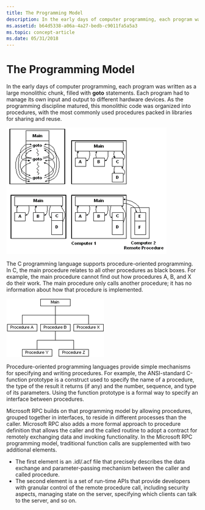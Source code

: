 ```yaml
---
title: The Programming Model
description: In the early days of computer programming, each program was written as a large monolithic chunk, filled with goto statements.
ms.assetid: b64d5338-a06a-4a27-bedb-c9011fa5a5a3
ms.topic: concept-article
ms.date: 05/31/2018
---
```


# The Programming Model

In the early days of computer programming, each program was written as a large monolithic chunk, filled with **goto** statements. Each program had to manage its own input and output to different hardware devices. As the programming discipline matured, this monolithic code was organized into procedures, with the most commonly used procedures packed in libraries for sharing and reuse.

![monolithic goto statements versus procedures packed into shared libraries](images/prog-a06.png)

The C programming language supports procedure-oriented programming. In C, the main procedure relates to all other procedures as black boxes. For example, the main procedure cannot find out how procedures A, B, and X do their work. The main procedure only calls another procedure; it has no information about how that procedure is implemented.

![isolation of activities performed in outside procedures](images/prog-a08.png)

Procedure-oriented programming languages provide simple mechanisms for specifying and writing procedures. For example, the ANSI-standard C-function prototype is a construct used to specify the name of a procedure, the type of the result it returns (if any) and the number, sequence, and type of its parameters. Using the function prototype is a formal way to specify an interface between procedures.

Microsoft RPC builds on that programming model by allowing procedures, grouped together in interfaces, to reside in different processes than the caller. Microsoft RPC also adds a more formal approach to procedure definition that allows the caller and the called routine to adopt a contract for remotely exchanging data and invoking functionality. In the Microsoft RPC programming model, traditional function calls are supplemented with two additional elements.

-   The first element is an .idl/.acf file that precisely describes the data exchange and parameter-passing mechanism between the caller and called procedure.
-   The second element is a set of run-time APIs that provide developers with granular control of the remote procedure call, including security aspects, managing state on the server, specifying which clients can talk to the server, and so on.

 

 




